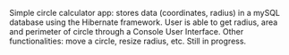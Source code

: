 Simple circle calculator app: stores data (coordinates, radius) in a mySQL database using the Hibernate framework. User is able to get radius, area and perimeter of circle through a Console User Interface. Other functionalities: move a circle, resize radius, etc. Still in progress.
